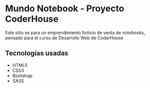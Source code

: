 <h1>Mundo Notebook - Proyecto CoderHouse</h1>
<p>Este sitio es para un emprendimiento ficticio de venta de notebooks, pensado para el curso de Desarrollo Web de CoderHouse </p> 

<h2>Tecnologías usadas</h2>
<ul>
<li>HTML5</li>
<li>CSS3</li>
<li>Bootstrap</li>
<li>SASS</li>
</ul>